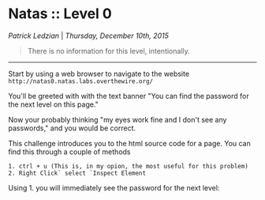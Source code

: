 __Natas :: Level 0__
================


_Patrick Ledzian_ | _Thursday, December 10th, 2015_ 


> There is no information for this level, intentionally.


----------


Start by using a web browser to navigate to the website `http://natas0.natas.labs.overthewire.org/`

You'll be greeted with with the text banner "You can find the password for the next level on this page."

Now your probably thinking "my eyes work fine and I don't see any passwords," and you would be correct.

This challenge introduces you to the html source code for a page. You can find this through a couple of methods
```
1. ctrl + u (This is, in my opion, the most useful for this problem)
2. Right Click` select `Inspect Element
```
Using 1. you will immediately see the password for the next level:

<!--The password for natas1 is gtVrDuiDfck831PqWsLEZy5gyDz1clto -->
